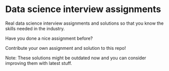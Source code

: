 # Data science interview assignments   
    
Real data science interview assignments and solutions so that you know the skills needed in the industry.    
    
Have you done a nice assignment before?   
    
Contribute your own assignment and solution to this repo!  
   
Note: These solutions might be outdated now and you can consider improving them with latest stuff.  
